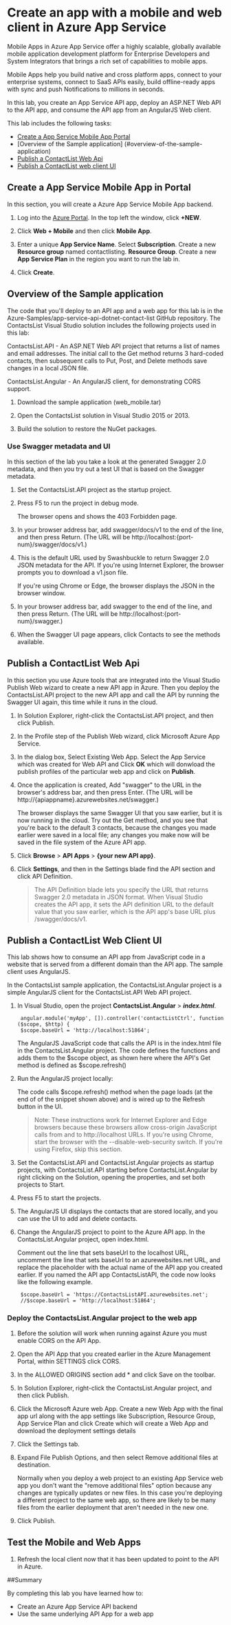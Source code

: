 
Create an app with a mobile and web client in Azure App Service
=======================================================================================
Mobile Apps in Azure App Service offer a highly scalable, globally available mobile application development platform for Enterprise Developers and System Integrators that brings a rich set of capabilities to mobile apps.

Mobile Apps help you build native and cross platform apps, connect to your enterprise systems, connect to SaaS APIs easily, build offline-ready apps with sync and push Notifications to millions in seconds.

In this lab, you create an App Service API app, deploy an ASP.NET Web API to the API app, and consume the API app from an AngularJS Web client.

This lab includes the following tasks:

* [Create a App Service Mobile App Portal](#create-a-app-service-mobile-app-portal)
* [Overview of the Sample application] (#overview-of-the-sample-application)
* [Publish a ContactList Web Api](#publish-a-ContactList-web-api)
* [Publish a ContactList web client UI](#publish-a-ContactList-web-client-ui)

<a name="create-a-app-service-mobile-app-portal"></a>
## Create a App Service Mobile App in Portal


In this section, you will create a Azure App Service Mobile App backend.

1. Log into the [Azure Portal](https://portal.azure.com/). In the top left the window, click **+NEW**.

2. Click **Web + Mobile** and then click **Mobile App**.

3. Enter a unique **App Service Name**. Select **Subscription**. Create a new **Resource group** named contactlisting. **Resource Group**. Create a new **App Service Plan** in the region you want to run the lab in.

   <!-- ![](./images/creating-portal.PNG) -->

4. Click **Create**.

<a name="#overview-of-the-sample-application"></a>
## Overview of the Sample application

The code that you'll deploy to an API app and a web app for this lab is in the Azure-Samples/app-service-api-dotnet-contact-list GitHub repository. The ContactsList Visual Studio solution includes the following projects used in this lab:

ContactsList.API - An ASP.NET Web API project that returns a list of names and email addresses. The initial call to the Get method returns 3 hard-coded contacts, then subsequent calls to Put, Post, and Delete methods save changes in a local JSON file.

ContactsList.Angular - An AngularJS client, for demonstrating CORS support.

1. Download the sample application (web_mobile.tar)

2. Open the ContactsList solution in Visual Studio 2015 or 2013.

3. Build the solution to restore the NuGet packages.

### Use Swagger metadata and UI

In this section of the lab you take a look at the generated Swagger 2.0 metadata, and then you try out a test UI that is based on the Swagger metadata.

1. Set the ContactsList.API project as the startup project.

2. Press F5 to run the project in debug mode.

	The browser opens and shows the 403 Forbidden page.

   <!-- ![](./images/swagger-download.png) -->

3. In your browser address bar, add swagger/docs/v1 to the end of the line, and then press Return. (The URL will be http://localhost:{port-num}/swagger/docs/v1.)

4. This is the default URL used by Swashbuckle to return Swagger 2.0 JSON metadata for the API. If you're using Internet Explorer, the browser prompts you to download a v1.json file.

	If you're using Chrome or Edge, the browser displays the JSON in the browser window.

5. In your browser address bar, add swagger to the end of the line, and then press Return. (The URL will be http://localhost:{port-num}/swagger.)

6. When the Swagger UI page appears, click Contacts to see the methods available.

   <!-- ![](./images/swagger-ui.png) -->

<a name="publish-a-ContactList-web-api"></a>
## Publish a ContactList Web Api

In this section you use Azure tools that are integrated into the Visual Studio Publish Web wizard to create a new API app in Azure. Then you deploy the ContactsList.API project to the new API app and call the API by running the Swagger UI again, this time while it runs in the cloud.

1. In Solution Explorer, right-click the ContactsList.API project, and then click Publish.

2. In the Profile step of the Publish Web wizard, click Microsoft Azure App Service.

   <!-- ![](./images/publish-button.png) -->

3. In the dialog box, Select Existing Web App. Select the App Service which was created for Web API and Click **OK** which will donwload the publish profiles of the particular web app and click on **Publish**.

   <!-- ![](./images/publish-connection.png) -->

4. Once the application is created, Add "swagger" to the URL in the browser's address bar, and then press Enter. (The URL will be http://{apiappname}.azurewebsites.net/swagger.)

	The browser displays the same Swagger UI that you saw earlier, but it is now running in the cloud. Try out the Get method, and you see that you're back to the default 3 contacts, because the changes you made earlier were saved in a local file; any changes you make now will be saved in the file system of the Azure API app.

5. Click **Browse** > **API Apps** > **{your new API app}**.

6. Click **Settings**, and then in the Settings blade find the API section and click API Definition.

   <!-- ![](./images/portal-api-definition.png) -->

   >The API Definition blade lets you specify the URL that returns Swagger 2.0 metadata in JSON format. When Visual Studio creates the API app, it sets the API definition URL to the default value that you saw earlier, which is the API app's base URL plus /swagger/docs/v1.

<a name="publish-a-ContactList-web-client-ui"></a>
## Publish a ContactList Web Client UI

This lab shows how to consume an API app from JavaScript code in a website that is served from a different domain than the API app. The sample client uses AngularJS.

In the ContactsList sample application, the ContactsList.Angular project is a simple AngularJS client for the ContactsList.API Web API project.

1. In Visual Studio, open the project **ContactsList.Angular** > **_index.html_**.

        angular.module('myApp', []).controller('contactListCtrl', function ($scope, $http) {
        $scope.baseUrl = 'http://localhost:51864';

	The AngularJS JavaScript code that calls the API is in the index.html file in the ContactsList.Angular project. The code defines the functions and adds them to the $scope object, as shown here where the API's Get method is defined as $scope.refresh()

2. Run the AngularJS project locally:

	The code calls $scope.refresh() method when the page loads (at the end of of the snippet shown above) and is wired up to the Refresh button in the UI.

	>Note: These instructions work for Internet Explorer and Edge browsers because these browsers allow cross-origin JavaScript calls from and to http://localhost URLs. If you're using Chrome, start the browser with the --disable-web-security switch. If you're using Firefox, skip this section.

3. Set the ContactsList.API and ContactsList.Angular projects as startup projects, with ContactsList.API starting before ContactsList.Angular by right clicking on the Solution, opening the properties, and set both projects to Start.

   <!-- ![](./images/multiple-start-projects.png) -->

4. Press F5 to start the projects.

5. The AngularJS UI displays the contacts that are stored locally, and you can use the UI to add and delete contacts.

6. Change the AngularJS project to point to the Azure API app. In the ContactsList.Angular project, open index.html.

	Comment out the line that sets baseUrl to the localhost URL, uncomment the line that sets baseUrl to an azurewebsites.net URL, and replace the placeholder with the actual name of the API app you created earlier. If you named the API app ContactsListAPI, the code now looks like the following example.

		$scope.baseUrl = 'https://ContactsListAPI.azurewebsites.net';
		//$scope.baseUrl = 'http://localhost:51864';

### Deploy the ContactsList.Angular project to the web app

1. Before the solution will work when running against Azure you must enable CORS on the API App.

2. Open the API App that you created earlier in the Azure Management Portal, within SETTINGS click CORS.

4. In the ALLOWED ORIGINS section add * and click Save on the toolbar.

  <!-- ![](./images/enable-cors.png) -->


5. In Solution Explorer, right-click the ContactsList.Angular project, and then click Publish.

6. Click the Microsoft Azure web App. Create a new Web App with the final app url along with the app settings like Subscription, Resource Group, App Service Plan and click Create which will create a Web App and download the deployment settings details

7. Click the Settings tab.

8. Expand File Publish Options, and then select Remove additional files at destination.

   <!-- ![](./images/publish-code-list.png) -->

	Normally when you deploy a web project to an existing App Service web app you don't want the "remove additional files" option because any changes are typically updates or new files. In this case you're deploying a different project to the same web app, so there are likely to be many files from the earlier deployment that aren't needed in the new one.

9. Click Publish.


<a name="test-the-mobile-and-web-apps"></a>
## Test the Mobile and Web Apps

1. Refresh the local client now that it has been updated to point to the API in Azure.

   <!-- ![View of Web Application in the Browser](./images/validated-azure-api.png) -->

##Summary

By completing this lab you have learned how to:

* Create an Azure App Service API backend
* Use the same underlying API App for a web app
